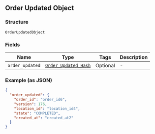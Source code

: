 ## Order Updated Object

### Structure

`OrderUpdatedObject`

### Fields

| Name | Type | Tags | Description |
|  --- | --- | --- | --- |
| `order_updated` | [`Order Updated Hash`](/doc/models/order-updated.md) | Optional | - |

### Example (as JSON)

```json
{
  "order_updated": {
    "order_id": "order_id6",
    "version": 176,
    "location_id": "location_id4",
    "state": "COMPLETED",
    "created_at": "created_at2"
  }
}
```

